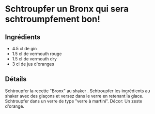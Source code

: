 # Schtroupfer un Bronx qui sera schtroumpfement bon!

## Ingrédients

* 4.5 cl de gin	 
* 1.5 cl de vermouth rouge
* 1.5 cl de vermouth dry
* 3 cl de jus d'oranges

## Détails

Schtroupfer la recette "Bronx" au shaker . 
Schtroupfer les ingrédients au shaker avec des glaçons et versez dans le verre en retenant la glace.
Schtroupfer dans un verre de type "verre à martini". 
Décor: Un zeste d'orange.

